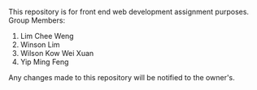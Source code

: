 This repository is for front end web development assignment purposes. 
Group Members: 
1. Lim Chee Weng
2. Winson Lim
3. Wilson Kow Wei Xuan
4. Yip Ming Feng

Any changes made to this repository will be notified to the owner's.
